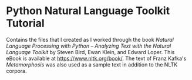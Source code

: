 # Python Natural Language Toolkit Tutorial
Contains the files that I created as I worked through the book _Natural Language Processing with Python – Analyzing Text with the Natural Language Toolkit_ by Steven Bird, Ewan Klein, and Edward Loper. This eBook is available at <https://www.nltk.org/book/>. The text of Franz Kafka's _Metamorphosis_ was also used as a sample text in addition to the NLTK corpora.  
